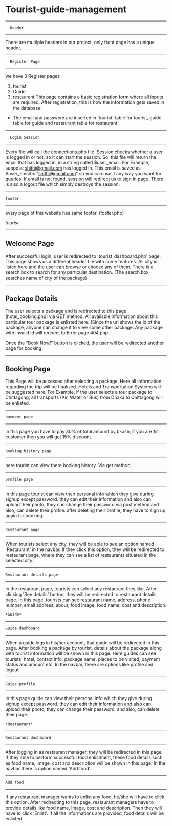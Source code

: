 # Tourist-guide-management
------------------------------------
 	  Header 
------------------------------------

There are multiple headers in our project,
only front page has a unique header,



-----------------------------------
 	  Register Page
-----------------------------------
we have 3 Register pages
1. tourist
2. Guide
3. restaurant
This page contains a basic registration form where all inputs are required.
After registration, this is how the information gets saved in the database:
- The email and password are inserted in 'tourist' table for tourist,
 guide table for guide and restaurant table for restaurant.



----------------------------------
 	  Login Session
----------------------------------

Every file will call the connections.php file. 
Session checks whether a user is logged in or not, so it can start the session.
 So, this file will return
the email that has logged in, in a string called $user_email.
For Example, suppose shithi@gmail.com has logged in. This email is saved as 
$user_email = "shithi@gmail.com" so you can use it any way you want for queries.
If email is not found, session will redirect us to sign in page.
There is also a logout file which simply destroys the session.




----------------------
	footer
----------------------
every page of this website has same footer. (footer.php)




*tourist*



------------------
   Welcome Page
-------------------

After successful login, user is redirected to 'tourist_dashboard.php' page.
This page shows us a different header file with some features.
All city is listed here and the user can browse or choose any of them.
There is a search box to search for any particular destination. 
(The search box searches name of city of the package)



------------------
   Package Details
-------------------

The user selects a package and is redirected to this page (hotel_booking.php) via GET method.
All available information about this particular tour package is enlisted here.
(Since the url shows the id of the package, anyone can change it to view some other package.
Any package with invalid id will redirect to Error page 404.php.

Once the "Book Now!" button is clicked, the user will be redirected another page for booking.


------------------
   Booking Page
------------------

This Page will be accessed after selecting a package.
Here all information regarding the trip will be finalized.
Hotels and Transportation Systems will be suggested here.
For Example, if the user selects a tour package to Chittagong, 
all transports (Air, Water or Bus)
from Dhaka to Chittagong will be enlisted.


------------------------------
	payment page
------------------------------
in this page you have to pay 30% of total amount by bkash, if you are 1st customer then you will get 15% discount.



-----------------------------------
	booking history page
-----------------------------------
here tourist can view there booking history. Via get method


----------------------------------
	profile page
----------------------------------
in this page tourist can view their personal info which they give during signup except password.
 they can edit their information and also can upload their photo; they can change their password via post method
and also, can delete their profile. after deleting their profile, they have to sign up again for booking.


----------------------------------
	Restaurant page
----------------------------------
When tourists select any city, they will be able to see an option named 'Restaurant' in the navbar. 
If they click this option, 
they will be redirected to restaurant page, 
where they can see a list of restaurants situated in the selected city.



----------------------------------------
	Restaurant details page
----------------------------------------
In the restaurant page, tourists can select any restaurant they like.
 After clicking 'See details' button, they will be
redirected to restaurant details page. In this page, 
tourists can see restaurant name, address, phone number, email address,
about, food image, food name, cost and description.








	*Guide*


-----------------------------------
	Guide dashboard
-----------------------------------
When a guide logs in his/her account, that guide will be redirected in this page.
 After booking a package by tourist, 
details about the package along with tourist information will be shown in this page.
 Here guides can see tourists' hotel, 
contact info, package name, places to be visited, payment status and amount etc.
 In the navbar, there are options like profile
and logout.






----------------------------------
	Guide profile
----------------------------------
In this page guide can view their personal info which they give during signup except password.
they can edit their information and also can upload their photo, they can change their password,
and also, can delete their page.











	*Restaurant*


--------------------------------------
	Restaurant dashboard
--------------------------------------
After logging in as restaurant manager, they will be redirected in this page. If they able to perform
successful food enlistment, these food details such as food name, image, cost and description will be
shown in this page. In the navbar there is option named 'Add food'.






------------------------
	Add food 
------------------------
If any restaurant manager wants to enlist any food, he/she will have to click this option. After redirecting
to this page, restaurant managers have to provide details like food name, image, cost and description. Then they
will have to click 'Enlist'. If all the informations are provided, food details will be enlisted.
